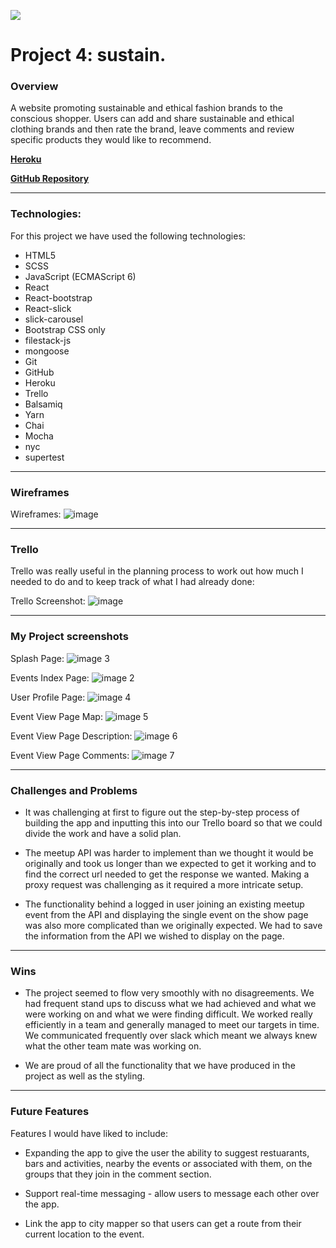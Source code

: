 ![](https://ga-dash.s3.amazonaws.com/production/assets/logo-9f88ae6c9c3871690e33280fcf557f33.png)

# Project 4: sustain.

### Overview

A website promoting sustainable and ethical fashion brands to the conscious shopper. Users can add and share sustainable and ethical clothing brands and then rate the brand, leave comments and review specific products they would like to recommend.

[**Heroku**](https://sustain-app.herokuapp.com/)

[**GitHub Repository**](https://github.com/amadeakimmins/wdi-group-project.git)   

---

### Technologies:

For this project we have used the following technologies:

- HTML5
- SCSS
- JavaScript (ECMAScript 6)
- React
- React-bootstrap
- React-slick
- slick-carousel
- Bootstrap CSS only
- filestack-js
- mongoose
- Git
- GitHub
- Heroku
- Trello
- Balsamiq
- Yarn
- Chai
- Mocha
- nyc
- supertest

---

### Wireframes

Wireframes:
![image](https://user-images.githubusercontent.com/32812117/37028835-524664e8-212d-11e8-9bb5-7d5b3a1a8fbe.png)


---

### Trello

Trello was really useful in the planning process to work out how much I needed to do and to keep track of what I had already done:

Trello Screenshot:
![image](https://user-images.githubusercontent.com/32812117/37028927-9ca749b2-212d-11e8-99d4-6c76a1f63a56.png)


---

### My Project screenshots

Splash Page:
![image 3](https://user-images.githubusercontent.com/32818032/36024252-1a9c809a-0d87-11e8-9f71-cdbb3f9cd285.png)

Events Index Page:
![image 2](https://user-images.githubusercontent.com/32818032/36024251-1a86900a-0d87-11e8-9a13-28eedbe8d924.png)


User Profile Page:
![image 4](https://user-images.githubusercontent.com/32818032/36024253-1abbb528-0d87-11e8-9d89-230d2351bcc5.png)

Event View Page Map:
![image 5](https://user-images.githubusercontent.com/32818032/36024255-1aced7f2-0d87-11e8-8a31-0d2a8f5a3db2.png)

Event View Page Description:
![image 6](https://user-images.githubusercontent.com/32818032/36024256-1ae2c460-0d87-11e8-97b6-a9947115b21e.png)

Event View Page Comments:
![image 7](https://user-images.githubusercontent.com/32818032/36024257-1afc16b8-0d87-11e8-9767-a6fd840c7c6b.png)


---

### Challenges and Problems

- It was challenging at first to figure out the step-by-step process of building the app and inputting this into our Trello board so that we could divide the work and have a solid plan.

-  The meetup API was harder to implement than we thought it would be originally and took us longer than we expected to get it working and to find the correct url needed to get the response we wanted. Making a proxy request was challenging as it required a more intricate setup.

- The functionality behind a logged in user joining an existing meetup event from the API and displaying the single event on the show page was also more complicated than we originally expected. We had to save the information from the API we wished to display on the page.

---

### Wins

- The project seemed to flow very smoothly with no disagreements. We had frequent stand ups to discuss what we had achieved and what we were working on and what we were finding difficult. We worked really efficiently in a team and generally managed to meet our targets in time. We communicated frequently over slack which meant we always knew what the other team mate was working on.

- We are proud of all the functionality that we have produced in the project as well as the styling.

---

### Future Features

Features I would have liked to include:

- Expanding the app to give the user the ability to suggest restuarants, bars and activities, nearby the events or associated with them, on the groups that they join in the comment section.

- Support real-time messaging - allow users to message each other over the app.

- Link the app to city mapper so that users can get a route from their current location to the event.
